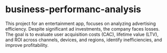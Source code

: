 # business-performanc-analysis
This project for an entertainment app, focuses on analyzing advertising efficiency. Despite significant ad investments, the company faces losses. The goal is to evaluate user acquisition costs (CAC), lifetime value (LTV), and ROI across channels, devices, and regions, identify inefficiencies, and improve profitability.
